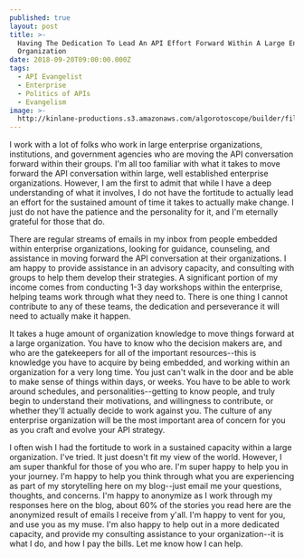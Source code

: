 ```yaml
---
published: true
layout: post
title: >-
  Having The Dedication To Lead An API Effort Forward Within A Large Enterprise
  Organization
date: 2018-09-20T09:00:00.000Z
tags:
  - API Evangelist
  - Enterprise
  - Politics of APIs
  - Evangelism
image: >-
  http://kinlane-productions.s3.amazonaws.com/algorotoscope/builder/filtered/97_193_800_500_0_max_0_-5_-1.jpg
---
```

I work with a lot of folks who work in large enterprise organizations, institutions, and government agencies who are moving the API conversation forward within their groups. I'm all too familiar with what it takes to move forward the API conversation within large, well established enterprise organizations. However, I am the first to admit that while I have a deep understanding of what it involves, I do not have the fortitude to actually lead an effort for the sustained amount of time it takes to actually make change. I just do not have the patience and the personality for it, and I'm eternally grateful for those that do.

There are regular streams of emails in my inbox from people embedded within enterprise organizations, looking for guidance, counseling, and assistance in moving forward the API conversation at their organizations. I am happy to provide assistance in an advisory capacity, and consulting with groups to help them develop their strategies. A significant portion of my income comes from conducting 1-3 day workshops within the enterprise, helping teams work through what they need to. There is one thing I cannot contribute to any of these teams, the dedication and perseverance it will need to actually make it happen.

It takes a huge amount of organization knowledge to move things forward at a large organization. You have to know who the decision makers are, and who are the gatekeepers for all of the important resources--this is knowledge you have to acquire by being embedded, and working within an organization for a very long time. You just can't walk in the door and be able to make sense of things within days, or weeks. You have to be able to work around schedules, and personalities--getting to know people, and truly begin to understand their motivations, and willingness to contribute, or whether they'll actually decide to work against you. The culture of any enterprise organization will be the most important area of concern for you as you craft and evolve your API strategy.

I often wish I had the fortitude to work in a sustained capacity within a large organization. I've tried. It just doesn't fit my view of the world. However, I am super thankful for those of you who are. I'm super happy to help you in your journey. I'm happy to help you think through what you are experiencing as part of my storytelling here on my blog--just email me your questions, thoughts, and concerns. I'm happy to anonymize as I work through my responses here on the blog, about 60% of the stories you read here are the anonymized result of emails I receive from y'all. I'm happy to vent for you, and use you as my muse. I'm also happy to help out in a more dedicated capacity, and provide my consulting assistance to your organization--it is what I do, and how I pay the bills. Let me know how I can help.
